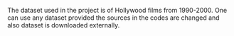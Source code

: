 The dataset used in the project is of Hollywood films from 1990-2000. One can use any dataset provided the sources in the codes are changed and also dataset is downloaded externally.
